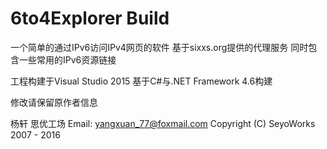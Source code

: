 # 6to4Explorer Build

一个简单的通过IPv6访问IPv4网页的软件
基于sixxs.org提供的代理服务
同时包含一些常用的IPv6资源链接

工程构建于Visual Studio 2015
基于C#与.NET Framework 4.6构建

修改请保留原作者信息

杨轩
思优工场
Email: yangxuan_77@foxmail.com
Copyright (C) SeyoWorks 2007 - 2016

